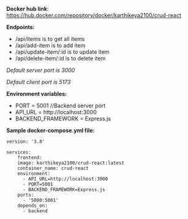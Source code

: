 **Docker hub link**: <br>
https://hub.docker.com/repository/docker/karthikeya2100/crud-react

**Endpoints:**

- /api/items is to get all items
- /api/add-item is to add item
- /api/update-item/:id is to update item
- /api/delete-item/:id is to delete item

*Default server port is 3000*

*Default client port is 5173*

**Environment variables:**

- PORT = 5001 //Backend server port
- API_URL = http://localhost:3000
- BACKEND_FRAMEWORK = Express.js

**Sample docker-compose.yml file:**<br>

```
version: '3.8'

services:
    frontend:
    image: karthikeya2100/crud-react:latest
    container_name: crud-react
    environment:
      - API_URL=http://localhost:3000
      - PORT=5001
      - BACKEND_FRAMEWORK=Express.js
    ports:
      - '5000:5001'
    depends_on:
      - backend
```
